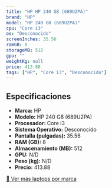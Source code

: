 ```yaml
---
title: "HP HP 240 G8 (689U2PA)"
brand: "HP"
model: "HP 240 G8 (689U2PA)"
cpu: "Core i3"
os: "Desconocido"
screenInches: 35.56
ramGB: 8
storageMB: 512
gpu: ""
weightKg: null
price: 413.88
tags: ["HP", "Core i3", "Desconocido"]
---
```

## Especificaciones

- **Marca:** HP
- **Modelo:** HP 240 G8 (689U2PA)
- **Procesador:** Core i3
- **Sistema Operativo:** Desconocido
- **Pantalla (pulgadas):** 35.56
- **RAM (GB):** 8
- **Almacenamiento (MB):** 512
- **GPU:** N/D
- **Peso (kg):** N/D
- **Precio:** 413.88

[:rocket: Ver más laptops por marca](/brand/hp)
